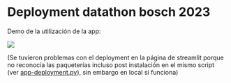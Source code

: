 # Deployment datathon bosch 2023
Demo de la utilización de la app:

![](https://github.com/sebasmuro1-iacenter/bosch/blob/main/Demo.gif)

(Se tuvieron problemas con el deployment en la página de streamlit porque no reconocía las paqueterías incluso post instalación en el mismo script (ver [app-deployment.py](https://github.com/sebasmuro1-iacenter/bosch/blob/main/app-deployment.py)), sin embargo en local sí funciona)
